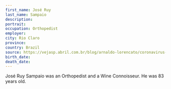```yaml
---
first_name: José Ruy
last_name: Sampaio
description: 
portrait: 
occupation: Orthopedist
employer: 
city: Rio Claro
province: 
country: Brazil
source: https://vejasp.abril.com.br/blog/arnaldo-lorencato/coronavirus-medico-e-enofilo-jose-ruy-sampaio-1936-2020/
birth_date: 
death_date: 
---
```


José Ruy Sampaio was an Orthopedist and a Wine Connoisseur. He was 83 years old.